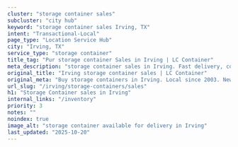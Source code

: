 ```yaml
---
cluster: "storage container sales"
subcluster: "city hub"
keyword: "storage container sales Irving, TX"
intent: "Transactional-Local"
page_type: "Location Service Hub"
city: "Irving, TX"
service_type: "storage container"
title_tag: "Pur storage container Sales in Irving | LC Container"
meta_description: "storage container sales in Irving. Fast delivery, competitive pricing. Serving storage containers area. Quote ID: K66. Call (214) 524-4168 for your free quote today."
original_title: "Irving storage container sales | LC Container"
original_meta: "Buy storage containers in Irving. Local since 2003. New & used inventory. Fast delivery. Get your free quote — call (214) 524-4168 today. LC Container — your..."
url_slug: "/irving/storage-containers/sales"
h1: "Storage Container sales in Irving"
internal_links: "/inventory"
priority: 3
notes: ""
noindex: true
image_alt: "storage container available for delivery in Irving"
last_updated: "2025-10-20"
---
```


<!-- TODO: Add unique city/inventory copy, images, and internal links here. -->
